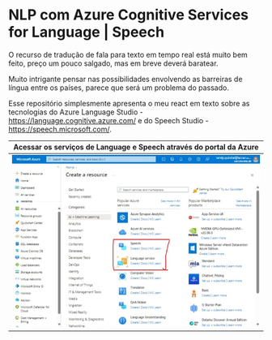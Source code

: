# NLP com Azure Cognitive Services for Language | Speech
O recurso de tradução de fala para texto em tempo real está muito bem feito, preço um pouco salgado, mas em breve deverá baratear.

Muito intrigante pensar nas possibilidades envolvendo as barreiras de língua entre os países, parece que será um problema do passado.

Esse repositório simplesmente apresenta o meu react em texto sobre as tecnologias do Azure Language Studio - https://language.cognitive.azure.com/ e do Speech Studio - https://speech.microsoft.com/.

| Acessar os serviços de Language e Speech através do portal da Azure| 
| ----------------------------------- |
| ![NLP Serviços](inputs/speech4.jpeg) |
